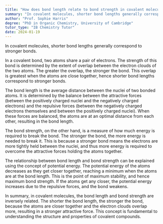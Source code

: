 ```yaml
---
title: "How does bond length relate to bond strength in covalent molecules?"
summary: "In covalent molecules, shorter bond lengths generally correspond to stronger bonds."
author: "Prof. Sophie Harris"
degree: "PhD in Organic Chemistry, University of Cambridge"
tutor_type: "IB Chemistry Tutor"
date: 2024-01-19
---
```


In covalent molecules, shorter bond lengths generally correspond to stronger bonds.

In a covalent bond, two atoms share a pair of electrons. The strength of this bond is determined by the extent of overlap between the electron clouds of the two atoms. The greater the overlap, the stronger the bond. This overlap is greatest when the atoms are close together, hence shorter bond lengths correspond to stronger bonds.

The bond length is the average distance between the nuclei of two bonded atoms. It is determined by the balance between the attractive forces (between the positively charged nuclei and the negatively charged electrons) and the repulsive forces (between the negatively charged electrons themselves and between the positively charged nuclei). When these forces are balanced, the atoms are at an optimal distance from each other, resulting in the bond length.

The bond strength, on the other hand, is a measure of how much energy is required to break the bond. The stronger the bond, the more energy is needed to break it. This is because a stronger bond means the electrons are more tightly held between the nuclei, and thus more energy is required to overcome the attractive forces holding the atoms together.

The relationship between bond length and bond strength can be explained using the concept of potential energy. The potential energy of the atoms decreases as they get closer together, reaching a minimum when the atoms are at the bond length. This is the point of maximum stability, and hence maximum bond strength. If the atoms get any closer, the potential energy increases due to the repulsive forces, and the bond weakens.

In summary, in covalent molecules, the bond length and bond strength are inversely related. The shorter the bond length, the stronger the bond, because the atoms are closer together and the electron clouds overlap more, resulting in a stronger attractive force. This concept is fundamental to understanding the structure and properties of covalent compounds.
    